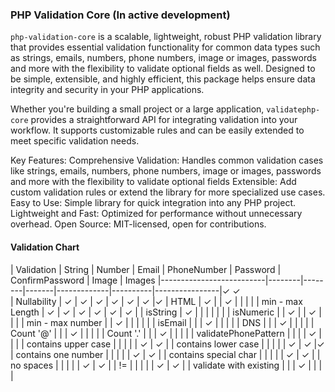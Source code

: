 ### PHP Validation Core (In active development)

`php-validation-core` is a scalable, lightweight, robust PHP validation library that provides essential validation functionality for common data types such as strings, emails, numbers, phone numbers, image or images, passwords and more with the flexibility to validate optional fields as well. Designed to be simple, extensible, and highly efficient, this package helps ensure data integrity and security in your PHP applications.

Whether you're building a small project or a large application, `validatephp-core` provides a straightforward API for integrating validation into your workflow. It supports customizable rules and can be easily extended to meet specific validation needs.

Key Features:
Comprehensive Validation: Handles common validation cases like strings, emails, numbers, phone numbers, image or images, passwords and more with the flexibility to validate optional fields
Extensible: Add custom validation rules or extend the library for more specialized use cases.
Easy to Use: Simple library for quick integration into any PHP project.
Lightweight and Fast: Optimized for performance without unnecessary overhead.
Open Source: MIT-licensed, open for contributions.

#### Validation Chart
| Validation               | String | Number | Email | PhoneNumber | Password | ConfirmPassword | Image | Images
|--------------------------|--------|--------|-------|-------------|----------|----------------|✓  ✓  
| Nullability             | ✓      | ✓      | ✓     | ✓           | ✓        | ✓              |✓ 
| HTML                    | ✓      |        | ✓     |             |          |                |
| min - max Length        | ✓      | ✓      | ✓     | ✓           | ✓        | ✓              |
| isString                | ✓      |        |       |             |          |                |
| isNumeric               |        | ✓      |       | ✓           |          |                |
| min - max number        |        | ✓      |       |             |          |                |
| isEmail                 |        |        | ✓     |             |          |                |
| DNS                     |        |        | ✓     |             |          |                |
| Count '@'               |        |        | ✓     |             |          |                |
| Count '.'               |        |        | ✓     |             |          |                |
| validatePhonePattern    |        |        |       | ✓           |          |                |
| contains upper case     |        |        |       |             | ✓        | ✓              |
| contains lower case     |        |        |       |             | ✓        | ✓              |✓  
| contains one number     |        |        |       |             | ✓        | ✓              |
| contains special char   |        |        |       |             | ✓        | ✓              |
| no spaces               |        |        |       |             | ✓        | ✓              |
| !=                      |        |        |       |             | ✓        | ✓              |
| validate with existing  |        |        | ✓     |             |          |                |
